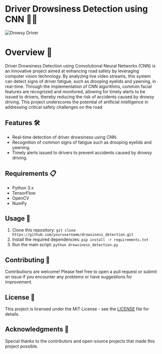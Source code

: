 # Driver Drowsiness Detection using CNN 🚗💤

![Drowsy Driver](drowsy_driver_image.jpg)

# Overview 🌟

Driver Drowsiness Detection using Convolutional Neural Networks (CNN) is an innovative project aimed at enhancing road safety by leveraging computer vision technology. By analyzing live video streams, this system can detect signs of driver fatigue, such as drooping eyelids and yawning, in real-time. Through the implementation of CNN algorithms, common facial features are recognized and monitored, allowing for timely alerts to be issued to drivers, thereby reducing the risk of accidents caused by drowsy driving. This project underscores the potential of artificial intelligence in addressing critical safety challenges on the road.

## Features 🛠️

- Real-time detection of driver drowsiness using CNN.
- Recognition of common signs of fatigue such as drooping eyelids and yawning.
- Timely alerts issued to drivers to prevent accidents caused by drowsy driving.

## Requirements 📋

- Python 3.x
- TensorFlow
- OpenCV
- NumPy

## Usage 🚀

1. Clone this repository: `git clone https://github.com/yourusername/drowsiness_detection.git`
2. Install the required dependencies: `pip install -r requirements.txt`
3. Run the main script: `python drowsiness_detection.py`

## Contributing 🤝

Contributions are welcome! Please feel free to open a pull request or submit an issue if you encounter any problems or have suggestions for improvement.

## License 📄

This project is licensed under the MIT License - see the [LICENSE](LICENSE) file for details.

## Acknowledgments 🙏

Special thanks to the contributors and open-source projects that made this project possible.
